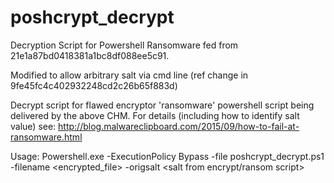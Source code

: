 # poshcrypt_decrypt
Decryption Script for Powershell Ransomware fed from 21e1a87bd0418381a1bc8df088ee5c91.

Modified to allow arbitrary salt via cmd line (ref change in 9fe45fc4c402932248cd2c26b65f883d)


Decrypt script for flawed encryptor 'ransomware' powershell script being delivered by the above CHM. For details (including how to identify salt value) see: http://blog.malwareclipboard.com/2015/09/how-to-fail-at-ransomware.html


Usage: Powershell.exe -ExecutionPolicy Bypass -file poshcrypt_decrypt.ps1 -filename \<encrypted_file\> -origsalt \<salt from encrypt/ransom script\>



